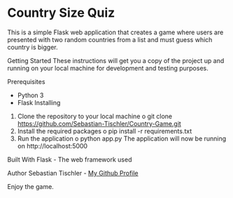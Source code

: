 # Country Size Quiz
This is a simple Flask web application that creates a game where users are presented with two random countries from a list and must guess which country is bigger.

Getting Started
These instructions will get you a copy of the project up and running on your local machine for development and testing purposes.

Prerequisites
-	Python 3
-	Flask
Installing
1.	Clone the repository to your local machine
o	git clone https://github.com/Sebastian-Tischler/Country-Game.git
2.	Install the required packages
o	pip install -r requirements.txt
3.	Run the application
o	python app.py
The application will now be running on http://localhost:5000

Built With
Flask - The web framework used

Author
Sebastian Tischler - [My Github Profile](https://github.com/Sebastian-Tischler)

Enjoy the game.

